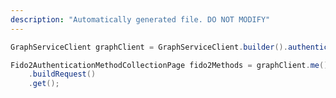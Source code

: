 ```yaml
---
description: "Automatically generated file. DO NOT MODIFY"
---
```

<!-- markdownlint-disable MD041 -->

```java
GraphServiceClient graphClient = GraphServiceClient.builder().authenticationProvider( authProvider ).buildClient();

Fido2AuthenticationMethodCollectionPage fido2Methods = graphClient.me().authentication().fido2Methods()
    .buildRequest()
    .get();
```
